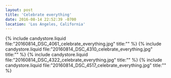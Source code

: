 ```yaml
---
layout: post
title: 'Celebrate everything'
date: 2016-08-14 22:52:39 -0700
location: 'Los Angeles, California'
---
```


{% include candystore.liquid file:"20160814_DSC_4061_celebrate_everything.jpg" title:"" %}
{% include candystore.liquid file:"20160814_DSC_4310_celebrate_everything.jpg" title:"" %}
{% include candystore.liquid file:"20160814_DSC_4322_celebrate_everything.jpg" title:"" %}
{% include candystore.liquid file:"20160814_DSC_4517_celebrate_everything.jpg" title:"" %}
